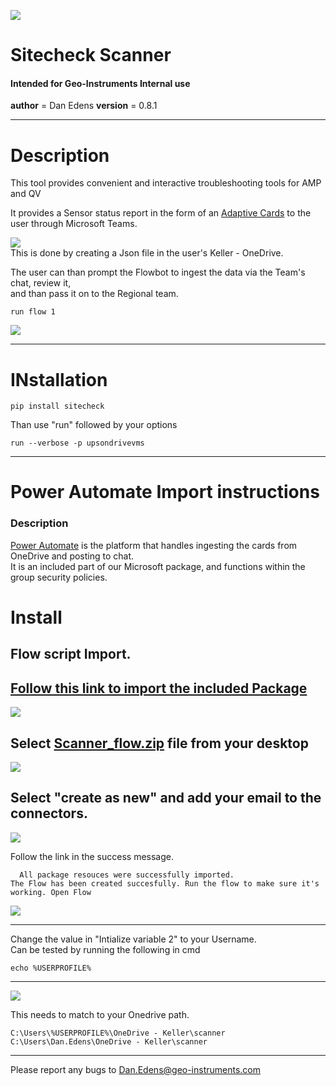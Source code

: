 
![](resources/logo-graphic.png)
# Sitecheck Scanner
#### Intended for Geo-Instruments Internal use

__author__ = Dan Edens
__version__ = 0.8.1

---
# Description
This tool provides convenient and interactive
troubleshooting tools for AMP and QV

It provides a Sensor status report in the form of an
[Adaptive Cards](https://docs.microsoft.com/en-us/power-automate/overview-adaptive-cards) to the user through Microsoft Teams.

![](resources/Cardexample.jpg)  
This is done by creating a Json file in the user's Keller - OneDrive.


The user can than prompt the Flowbot to ingest the data via the Team's chat, review it,  
and than pass it on to the Regional team.
```
run flow 1
```
![](resources/Runflow1.jpg)

---

# INstallation

```
pip install sitecheck
```
Than use "run" followed by your options
```
run --verbose -p upsondrivevms
```

---
# Power Automate Import instructions

### Description

[Power Automate](https://docs.microsoft.com/en-us/power-automate/) is the platform that handles ingesting the cards from OneDrive and posting to chat.  
It is an included part of our Microsoft package, and functions within the group security policies.

# Install
## Flow script Import.

[Follow this link to import the included Package](Flow/ImportPackage.url)
---

![](resources/importpackage1.jpg)

Select [Scanner_flow.zip](Flow/Scanner_flow.zip) file from your desktop
---

![](resources/importpackage2.jpg)


Select "create as new" and add your email to the connectors.
---
![](resources/importpackage3.jpg)

Follow the link in the success message.
```
  All package resouces were successfully imported.
The Flow has been created succesfully. Run the flow to make sure it's working. Open Flow
```

![](resources/importpackage4.jpg)

---

Change the value in "Intialize variable 2" to your Username.  
Can be tested by running the following in cmd
```
echo %USERPROFILE%
```

---
![](resources/importpackage5.jpg)

This needs to match to your Onedrive path.
```
C:\Users\%USERPROFILE%\OneDrive - Keller\scanner
C:\Users\Dan.Edens\OneDrive - Keller\scanner
```
---


Please report any bugs to Dan.Edens@geo-instruments.com


